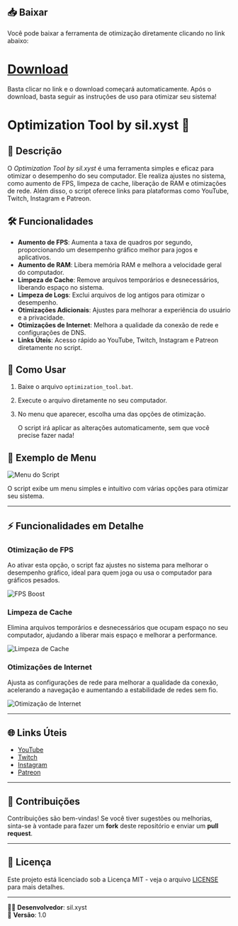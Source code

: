 ## 📥 Baixar

Você pode baixar a ferramenta de otimização diretamente clicando no link abaixo:

# [**Download**](https://github.com/nwkS2/Optimization/releases)

Basta clicar no link e o download começará automaticamente. Após o download, basta seguir as instruções de uso para otimizar seu sistema!


# Optimization Tool by sil.xyst 🚀

## 📝 Descrição

O *Optimization Tool by sil.xyst* é uma ferramenta simples e eficaz para otimizar o desempenho do seu computador. Ele realiza ajustes no sistema, como aumento de FPS, limpeza de cache, liberação de RAM e otimizações de rede. Além disso, o script oferece links para plataformas como YouTube, Twitch, Instagram e Patreon.

## 🛠️ Funcionalidades

- **Aumento de FPS**: Aumenta a taxa de quadros por segundo, proporcionando um desempenho gráfico melhor para jogos e aplicativos.
- **Aumento de RAM**: Libera memória RAM e melhora a velocidade geral do computador.
- **Limpeza de Cache**: Remove arquivos temporários e desnecessários, liberando espaço no sistema.
- **Limpeza de Logs**: Exclui arquivos de log antigos para otimizar o desempenho.
- **Otimizações Adicionais**: Ajustes para melhorar a experiência do usuário e a privacidade.
- **Otimizações de Internet**: Melhora a qualidade da conexão de rede e configurações de DNS.
- **Links Úteis**: Acesso rápido ao YouTube, Twitch, Instagram e Patreon diretamente no script.

## 🔧 Como Usar

1. Baixe o arquivo `optimization_tool.bat`.
2. Execute o arquivo diretamente no seu computador.
3. No menu que aparecer, escolha uma das opções de otimização.
   
   O script irá aplicar as alterações automaticamente, sem que você precise fazer nada!

## 📸 Exemplo de Menu

![Menu do Script](https://cdn.discordapp.com/attachments/1322221989791924327/1355047617565954148/image.png?ex=67e781ef&is=67e6306f&hm=8567166917911ba86a0b473bdac209c11102706e61783183a6bdd81f6c4f90b9&)

O script exibe um menu simples e intuitivo com várias opções para otimizar seu sistema.

---

## ⚡ Funcionalidades em Detalhe

### **Otimização de FPS**
Ao ativar esta opção, o script faz ajustes no sistema para melhorar o desempenho gráfico, ideal para quem joga ou usa o computador para gráficos pesados.

![FPS Boost](https://cdn.discordapp.com/attachments/1322221989791924327/1355047818108076134/image.png?ex=67e7821f&is=67e6309f&hm=408fc313e68b88f71eeb276e75142a59d4c8514f7fc43d08d8610d89d818745e&)

### **Limpeza de Cache**
Elimina arquivos temporários e desnecessários que ocupam espaço no seu computador, ajudando a liberar mais espaço e melhorar a performance.

![Limpeza de Cache](https://cdn.discordapp.com/attachments/1322221989791924327/1355048008701575168/image.png?ex=67e7824c&is=67e630cc&hm=803674bec839c0fe8a095dfbc322e6708e01572345b00bd708e847e74493a075&)

### **Otimizações de Internet**
Ajusta as configurações de rede para melhorar a qualidade da conexão, acelerando a navegação e aumentando a estabilidade de redes sem fio.

![Otimização de Internet](https://cdn.discordapp.com/attachments/1322221989791924327/1355048430082195517/image.png?ex=67e782b1&is=67e63131&hm=1068feebcb3da0f08a2785bc1a1cb900f05191558ce1c4c8377801a957b9cecd&)

---

## 🌐 Links Úteis

- [YouTube](https://www.youtube.com/@sil_xyst)
- [Twitch](https://www.twitch.tv/silxyst1)
- [Instagram](https://www.instagram.com/sil.xyst/)
- [Patreon](https://www.patreon.com/c/VeloTrackMods)

---

## 🤝 Contribuições

Contribuições são bem-vindas! Se você tiver sugestões ou melhorias, sinta-se à vontade para fazer um **fork** deste repositório e enviar um **pull request**.

---

## 📝 Licença

Este projeto está licenciado sob a Licença MIT - veja o arquivo [LICENSE](LICENSE) para mais detalhes.

---

👨‍💻 **Desenvolvedor**: sil.xyst  
🚀 **Versão**: 1.0
